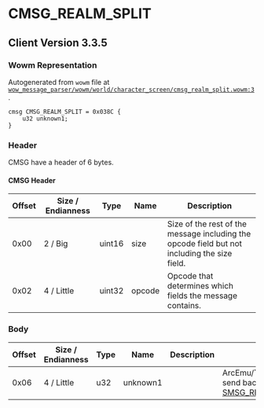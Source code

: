 # CMSG_REALM_SPLIT

## Client Version 3.3.5

### Wowm Representation

Autogenerated from `wowm` file at [`wow_message_parser/wowm/world/character_screen/cmsg_realm_split.wowm:3`](https://github.com/gtker/wow_messages/tree/main/wow_message_parser/wowm/world/character_screen/cmsg_realm_split.wowm#L3).
```rust,ignore
cmsg CMSG_REALM_SPLIT = 0x038C {
    u32 unknown1;
}
```
### Header

CMSG have a header of 6 bytes.

#### CMSG Header

| Offset | Size / Endianness | Type   | Name   | Description |
| ------ | ----------------- | ------ | ------ | ----------- |
| 0x00   | 2 / Big           | uint16 | size   | Size of the rest of the message including the opcode field but not including the size field.|
| 0x02   | 4 / Little        | uint32 | opcode | Opcode that determines which fields the message contains.|

### Body

| Offset | Size / Endianness | Type | Name | Description | Comment |
| ------ | ----------------- | ---- | ---- | ----------- | ------- |
| 0x06 | 4 / Little | u32 | unknown1 |  | ArcEmu/TriniyCore/mangosthree send back in [SMSG_REALM_SPLIT](./smsg_realm_split.md). |

